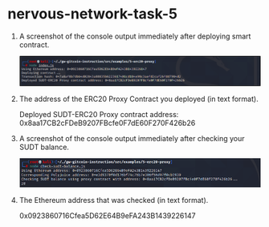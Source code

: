 # nervous-network-task-5

1) A screenshot of the console output immediately after deploying smart contract.
   
   ![alt text](https://github.com/TanishqDsharma/nervous-network-task-5/blob/main/erc20.png)
   
   

2) The address of the ERC20 Proxy Contract you deployed (in text format).
   
   Deployed SUDT-ERC20 Proxy contract address: 0x8aa17CB2cFDeB9207FBcfe0F7dE60F270F426b26


3) A screenshot of the console output immediately after checking your SUDT balance.
   
   ![alt text](https://github.com/TanishqDsharma/nervous-network-task-5/blob/main/erc20(1).png)


4) The Ethereum address that was checked (in text format).
   
   0x0923860716Cfea5D62E64B9eFA243B1439226147
